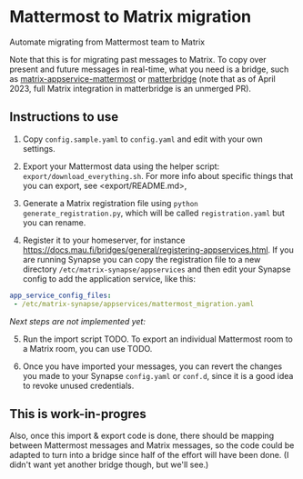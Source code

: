 # Mattermost to Matrix migration

Automate migrating from Mattermost team to Matrix

Note that this is for migrating past messages to Matrix. To copy over present and future messages in real-time, what you need is a bridge, such as [matrix-appservice-mattermost](https://matrix.org/bridges/#mattermost) or [matterbridge](https://github.com/42wim/matterbridge/) (note that as of April 2023, full Matrix integration in matterbridge is an unmerged PR).

## Instructions to use

1. Copy `config.sample.yaml` to `config.yaml` and edit with your own settings.

2. Export your Mattermost data using the helper script: `export/download_everything.sh`. For more info about specific things that you can export, see <export/README.md>, 

3. Generate a Matrix registration file using `python generate_registration.py`, which will be called `registration.yaml` but you can rename.

4. Register it to your homeserver, for instance <https://docs.mau.fi/bridges/general/registering-appservices.html>. If you are running Synapse you can copy the registration file to a new directory `/etc/matrix-synapse/appservices` and then edit your Synapse config to add the application service, like this:

```yaml
app_service_config_files:
 - /etc/matrix-synapse/appservices/mattermost_migration.yaml
```

*Next steps are not implemented yet:*

5. Run the import script TODO. To export an individual Mattermost room to a Matrix room, you can use TODO.

6. Once you have imported your messages, you can revert the changes you made to your Synapse `config.yaml` or `conf.d`, since it is a good idea to revoke unused credentials.

## This is work-in-progres

Also, once this import & export code is done, there should be mapping between Mattermost messages and Matrix messages, so the code could be adapted to turn into a bridge since half of the effort will have been done. (I didn't want yet another bridge though, but we'll see.)
